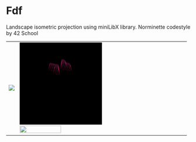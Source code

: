 # Fdf
Landscape isometric projection using miniLibX library. Norminette codestyle by 42 School
<div>
    <table border="0" rules="none">
      <tr>
          <td>
                <img src="gifs/mars_square.gif"/>
          </td>
          <td>
              <div>
                  <img src="gifs/heart_square.gif" width=50% height=50%/>
              </div>
              <div>
                  <img src="gifs/t1_square.gif" width=50% height=50%/>
              </div>
          </td>
        </tr>
    </table>
</div>
